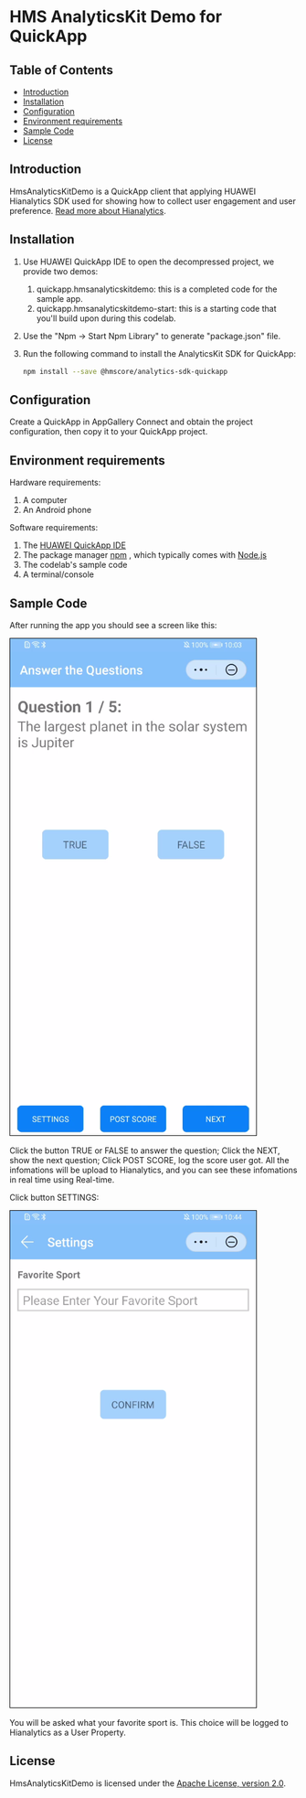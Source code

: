 # HMS AnalyticsKit Demo for QuickApp

## Table of Contents

* [Introduction](#introduction)
* [Installation](#installation)
* [Configuration](#configuration)
* [Environment requirements](#Environment-requirements)
* [Sample Code](#sample-code)
* [License](#license)

## Introduction

HmsAnalyticsKitDemo is a QuickApp client that applying HUAWEI Hianalytics SDK used for showing how to collect user engagement and user preference.
[Read more about Hianalytics](https://developer.huawei.com/consumer/en/doc/development/HMSCore-Guides-V5/introduction-0000001050745149).

## Installation

1. Use HUAWEI QuickApp IDE to open the decompressed project, we provide two demos:
   1. quickapp.hmsanalyticskitdemo: this is a completed code for the sample app.
   2. quickapp.hmsanalyticskitdemo-start: this is a starting code that you'll build upon during this codelab.
2. Use the "Npm -> Start Npm Library" to generate "package.json" file.
3. Run the following command to install the AnalyticsKit SDK for QuickApp:
  
   ```bash
   npm install --save @hmscore/analytics-sdk-quickapp
   ```

## Configuration

Create a QuickApp in AppGallery Connect and obtain the project configuration, then copy it to your QuickApp project.

## Environment requirements

Hardware requirements:

1. A computer
2. An Android phone

Software requirements:

1. The [HUAWEI QuickApp IDE](https://developer.huawei.com/consumer/cn/quickApp-ide/)
2. The package manager [npm](https://www.npmjs.com) , which typically comes with [Node.js](https://nodejs.org/en)
3. The codelab's sample code
4. A terminal/console

## Sample Code

After running the app you should see a screen like this:

![screen_0](screenshot/screen_0.png)

Click the button TRUE or FALSE to answer the question; Click the NEXT, show the next question; Click POST SCORE, log the score user got. All the infomations will be upload to Hianalytics, and you can see these infomations in real time using Real-time.

Click button SETTINGS:

![screen_1](screenshot/screen_1.png)

You will be asked what your favorite sport is. This choice will be logged to Hianalytics as a User Property.

## License

HmsAnalyticsKitDemo is licensed under the [Apache License, version 2.0](http://www.apache.org/licenses/LICENSE-2.0).

